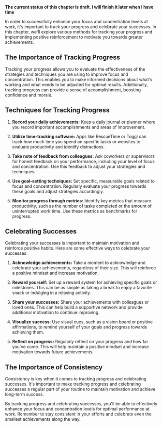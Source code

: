 **The current status of this chapter is draft. I will finish it later when I have time**

In order to successfully enhance your focus and concentration levels at work, it's important to track your progress and celebrate your successes. In this chapter, we'll explore various methods for tracking your progress and implementing positive reinforcement to motivate you towards greater achievements.

The Importance of Tracking Progress
-----------------------------------

Tracking your progress allows you to evaluate the effectiveness of the strategies and techniques you are using to improve focus and concentration. This enables you to make informed decisions about what's working and what needs to be adjusted for optimal results. Additionally, tracking progress can provide a sense of accomplishment, boosting confidence and morale.

Techniques for Tracking Progress
--------------------------------

1. **Record your daily achievements:** Keep a daily journal or planner where you record important accomplishments and areas of improvement.

2. **Utilize time-tracking software:** Apps like RescueTime or Toggl can track how much time you spend on specific tasks or websites to evaluate productivity and identify distractions.

3. **Take note of feedback from colleagues:** Ask coworkers or supervisors for honest feedback on your performance, including your level of focus and concentration. Use this feedback to adjust your strategies and techniques.

4. **Use goal-setting techniques:** Set specific, measurable goals related to focus and concentration. Regularly evaluate your progress towards these goals and adjust strategies accordingly.

5. **Monitor progress through metrics:** Identify key metrics that measure productivity, such as the number of tasks completed or the amount of uninterrupted work time. Use these metrics as benchmarks for progress.

Celebrating Successes
---------------------

Celebrating your successes is important to maintain motivation and reinforce positive habits. Here are some effective ways to celebrate your successes:

1. **Acknowledge achievements:** Take a moment to acknowledge and celebrate your achievements, regardless of their size. This will reinforce a positive mindset and increase motivation.

2. **Reward yourself:** Set up a reward system for achieving specific goals or milestones. This can be as simple as taking a break to enjoy a favorite snack or indulging in a relaxing activity.

3. **Share your successes:** Share your achievements with colleagues or loved ones. This can help build a supportive network and provide additional motivation to continue improving.

4. **Visualize success:** Use visual cues, such as a vision board or positive affirmations, to remind yourself of your goals and progress towards achieving them.

5. **Reflect on progress:** Regularly reflect on your progress and how far you've come. This will help maintain a positive mindset and increase motivation towards future achievements.

The Importance of Consistency
-----------------------------

Consistency is key when it comes to tracking progress and celebrating successes. It's important to make tracking progress and celebrating successes a regular part of your routine to maintain motivation and achieve long-term success.

By tracking progress and celebrating successes, you'll be able to effectively enhance your focus and concentration levels for optimal performance at work. Remember to stay consistent in your efforts and celebrate even the smallest achievements along the way.
